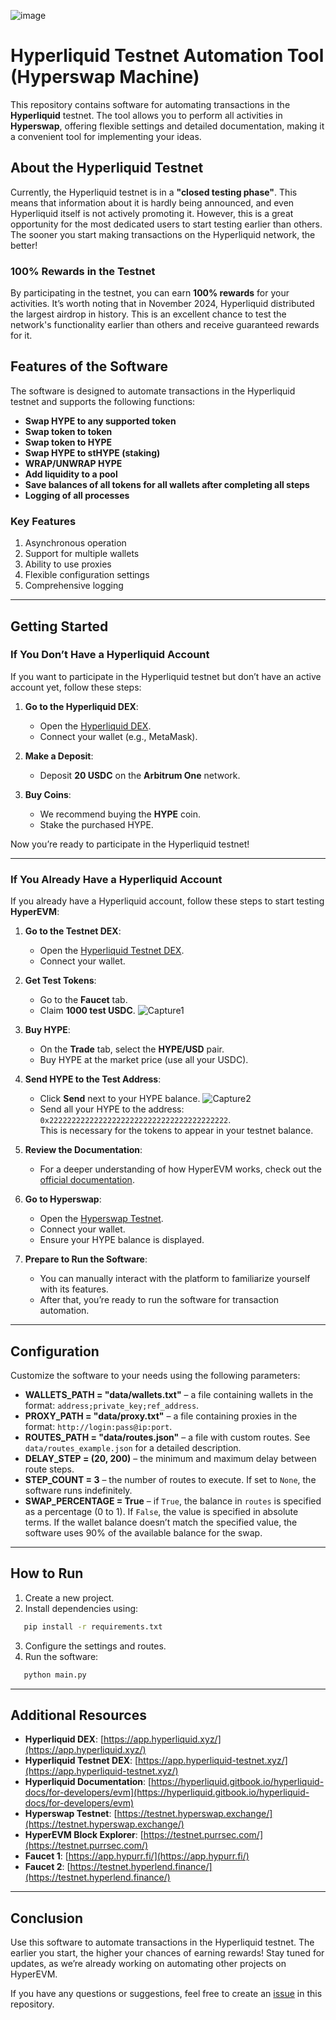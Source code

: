 ![image](https://github.com/user-attachments/assets/2a27dc1c-4b9c-4cab-a861-15f32c645cb3)
# Hyperliquid Testnet Automation Tool (Hyperswap Machine)

This repository contains software for automating transactions in the **Hyperliquid** testnet. The tool allows you to perform all activities in **Hyperswap**, offering flexible settings and detailed documentation, making it a convenient tool for implementing your ideas.

## About the Hyperliquid Testnet

Currently, the Hyperliquid testnet is in a **"closed testing phase"**. This means that information about it is hardly being announced, and even Hyperliquid itself is not actively promoting it. However, this is a great opportunity for the most dedicated users to start testing earlier than others. The sooner you start making transactions on the Hyperliquid network, the better!

### 100% Rewards in the Testnet
By participating in the testnet, you can earn **100% rewards** for your activities. It’s worth noting that in November 2024, Hyperliquid distributed the largest airdrop in history. This is an excellent chance to test the network's functionality earlier than others and receive guaranteed rewards for it.

## Features of the Software

The software is designed to automate transactions in the Hyperliquid testnet and supports the following functions:

- **Swap HYPE to any supported token**
- **Swap token to token**
- **Swap token to HYPE**
- **Swap HYPE to stHYPE (staking)**
- **WRAP/UNWRAP HYPE**
- **Add liquidity to a pool**
- **Save balances of all tokens for all wallets after completing all steps**
- **Logging of all processes**

### Key Features
1. Asynchronous operation
2. Support for multiple wallets
3. Ability to use proxies
4. Flexible configuration settings
5. Comprehensive logging

---

## Getting Started

### If You Don’t Have a Hyperliquid Account

If you want to participate in the Hyperliquid testnet but don’t have an active account yet, follow these steps:

1. **Go to the Hyperliquid DEX**:
   - Open the [Hyperliquid DEX](https://app.hyperliquid.xyz/).
   - Connect your wallet (e.g., MetaMask).

2. **Make a Deposit**:
   - Deposit **20 USDC** on the **Arbitrum One** network.

3. **Buy Coins**:
   - We recommend buying the **HYPE** coin.
   - Stake the purchased HYPE.

Now you’re ready to participate in the Hyperliquid testnet!

---

### If You Already Have a Hyperliquid Account

If you already have a Hyperliquid account, follow these steps to start testing **HyperEVM**:

1. **Go to the Testnet DEX**:
   - Open the [Hyperliquid Testnet DEX](https://app.hyperliquid-testnet.xyz/).
   - Connect your wallet.

2. **Get Test Tokens**:
   - Go to the **Faucet** tab.
   - Claim **1000 test USDC**.
  ![Capture1](https://github.com/user-attachments/assets/ff7061d1-04ae-412d-b4ab-3992fc2d02a1)

3. **Buy HYPE**:
   - On the **Trade** tab, select the **HYPE/USD** pair.
   - Buy HYPE at the market price (use all your USDC).

4. **Send HYPE to the Test Address**:
   - Click **Send** next to your HYPE balance.
     ![Capture2](https://github.com/user-attachments/assets/b327ab5c-56a7-4f15-910a-afffd9d49099)
   - Send all your HYPE to the address:  
     `0x2222222222222222222222222222222222222222`.  
     This is necessary for the tokens to appear in your testnet balance.

5. **Review the Documentation**:
   - For a deeper understanding of how HyperEVM works, check out the [official documentation](https://hyperliquid.gitbook.io/hyperliquid-docs/for-developers/evm).

6. **Go to Hyperswap**:
   - Open the [Hyperswap Testnet](https://testnet.hyperswap.exchange/).
   - Connect your wallet.
   - Ensure your HYPE balance is displayed.

7. **Prepare to Run the Software**:
   - You can manually interact with the platform to familiarize yourself with its features.
   - After that, you’re ready to run the software for transaction automation.

---

## Configuration

Customize the software to your needs using the following parameters:

- **WALLETS_PATH = "data/wallets.txt"** – a file containing wallets in the format: `address;private_key;ref_address`.
- **PROXY_PATH = "data/proxy.txt"** – a file containing proxies in the format: `http://login:pass@ip:port`.
- **ROUTES_PATH = "data/routes.json"** – a file with custom routes. See `data/routes_example.json` for a detailed description.
- **DELAY_STEP = (20, 200)** – the minimum and maximum delay between route steps.
- **STEP_COUNT = 3** – the number of routes to execute. If set to `None`, the software runs indefinitely.
- **SWAP_PERCENTAGE = True** – if `True`, the balance in `routes` is specified as a percentage (0 to 1). If `False`, the value is specified in absolute terms. If the wallet balance doesn’t match the specified value, the software uses 90% of the available balance for the swap.

---

## How to Run

1. Create a new project.
2. Install dependencies using:
```bash
   pip install -r requirements.txt
   ```
3. Configure the settings and routes.
4. Run the software:
```bash 
   python main.py
```
---

## Additional Resources

- **Hyperliquid DEX**: [https://app.hyperliquid.xyz/](https://app.hyperliquid.xyz/)
- **Hyperliquid Testnet DEX**: [https://app.hyperliquid-testnet.xyz/](https://app.hyperliquid-testnet.xyz/)
- **Hyperliquid Documentation**: [https://hyperliquid.gitbook.io/hyperliquid-docs/for-developers/evm](https://hyperliquid.gitbook.io/hyperliquid-docs/for-developers/evm)
- **Hyperswap Testnet**: [https://testnet.hyperswap.exchange/](https://testnet.hyperswap.exchange/)
- **HyperEVM Block Explorer**: [https://testnet.purrsec.com/](https://testnet.purrsec.com/)
- **Faucet 1**: [https://app.hypurr.fi/](https://app.hypurr.fi/)
- **Faucet 2**: [https://testnet.hyperlend.finance/](https://testnet.hyperlend.finance/)

---

## Conclusion

Use this software to automate transactions in the Hyperliquid testnet. The earlier you start, the higher your chances of earning rewards! Stay tuned for updates, as we’re already working on automating other projects on HyperEVM.

If you have any questions or suggestions, feel free to create an [issue](https://github.com/AnreSoft/Hyperliquid-Testnet-Automation-Tool-Hyperswap-Machine-/issues) in this repository.
